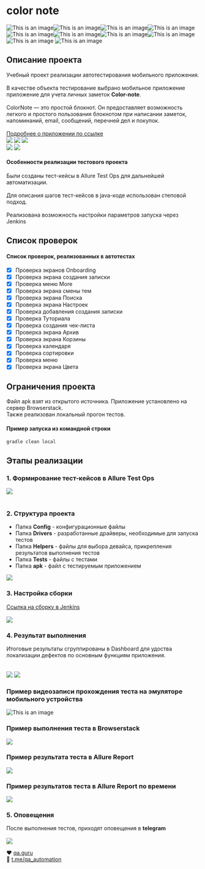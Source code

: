 # color note
![This is an image](/design/icons/Java.png)![This is an image](/design/icons/Gradle.png)![This is an image](/design/icons/Intelij_IDEA.png)![This is an image](/design/icons/Selenide.png)![This is an image](/design/icons/Selenoid.png)![This is an image](/design/icons/JUnit5.png)![This is an image](/design/icons/Allure_Report.png)![This is an image](/design/icons/AllureTestOps.png)![This is an image](/design/icons/appium.png) ![This is an image](/design/icons/androidstudio.png)
## Описание проекта
Учебный проект реализации автотестирования мобильного приложения.<br/></br>
В качестве объекта тестирование выбрано мобильное приложение приложение для учета личных заметок **Color-note**.<br/></br>
ColorNote — это простой блокнот. Он предоставляет возможность легкого и простого пользования блокнотом при написании заметок, напоминаний, email, сообщений, перечней дел и покупок.
<br/></br>
<a target="_blank" href="https://play.google.com/store/apps/details?id=com.socialnmobile.dictapps.notepad.color.note"> Подробнее о приложении по ссылке</a></br>
<img src="/design/images/page1.png" wight=70px heigth=100px> <img src="/design/images/page2.png" wight=70px heigth=100px> <img src="/design/images/page3.png" wight=70px heigth=100px></br>
<img src="/design/images/page4.png" wight=70px heigth=100px> <img src="/design/images/page5.png" wight=70px heigth=100px> </br>

#### Особенности реализации тестового проекта
Были созданы тест-кейсы в Allure Test Ops для дальнейшей автоматизации.<br/></br>
Для описания шагов тест-кейсов в java-коде использован степовой подход.<br/></br>
Реализована возможность настройки параметров запуска через Jenkins

## Список проверок
#### Список проверок, реализованных в автотестах
- [x] Проверка экранов Onboarding
- [x] Проверка экрана создания записки
- [x] Проверка меню More
- [x] Проверка экрана смены тем
- [x] Проверка экрана Поиска
- [x] Проверка экрана Настроек
- [x] Проверка добавления создания записки
- [x] Проверка Туториала
- [x] Проверка создания чек-листа
- [x] Проверка экрана Архив
- [x] Проверка экрана Корзины
- [x] Проверка календаря
- [x] Проверка сортировки
- [x] Проверка меню
- [x] Проверка экрана Цвета

## Ограничения проекта
Файл apk взят из открытого источника. Приложение установлено на сервер Browserstack. <br/>
Также реализован локальный прогон тестов.

#### Пример запуска из командной строки
```bash
gradle clean local
```

## Этапы реализации

### 1. Формирование тест-кейсов в Allure Test Ops
<img src="/design/images/manual_list.png"><br/></br>

### 2. Структура проекта
- Папка **Config** - конфигурационные файлы
- Папка **Drivers** - разработанные драйверы, необходимые для запуска тестов
- Папка **Helpers** - файлы для выбора девайса, прикрепления результатов выполнения тестов
- Папка **Tests** - файлы с тестами
- Папка **apk** - файл с тестируемым приложением

<img src="/design/images/str.png" wight=70px heigth=100px>

### 3. Настройка сборки
<a target="_blank" href="https://jenkins.autotests.cloud/job/10-azavrichko-diplom_mobile"> Ссылка на сборку в Jenkins</a><br/><br/> 
<img src="/design/images/jenkins.png" wight=70px heigth=100px>


### 4. Результат выполнения
Итоговые результаты сгруппированы в Dashboard для удоства локализации дефектов по основным функциям приложения.<br/><br/>  
<img src="/design/images/dashboard1.png">
<img src="/design/images/dashboard2.png">

### Пример видеозаписи прохождения теста на эмуляторе мобильного устройства
![This is an image](/design/images/mobile_test.gif)

### Пример выполнения теста в **Browserstack**
<img src="/design/images/browserstack.png">

### Пример результата теста в **Allure Report**
<img src="/design/images/allureReport.png">

### Пример результатов теста в **Allure Report** по времени
<img src="/design/images/time.png">

### 5. Оповещения
После выполнения тестов, приходят оповещения в **telegram** <br/></br>
<img src="/design/images/telegram.png">


:heart: <a target="_blank" href="https://qa.guru">qa.guru</a><br/>
:blue_heart: <a target="_blank" href="https://t.me/qa_automation">t.me/qa_automation</a>